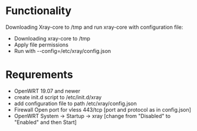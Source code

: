 # Functionality
Downloading Xray-core to /tmp and run xray-core with configuration file:
- Downloading xray-core to /tmp
- Apply file permissions
- Run with --config=/etc/xray/config.json

# Requrements
- OpenWRT 19.07 and newer
- create init.d script to /etc/init.d/xray
- add configuration file to path /etc/xray/config.json
- Firewall Open port for vless 443/tcp [port and protocol as in config.json]
- OpenWRT System -> Startup -> xray [change from "Disabled" to "Enabled" and then Start]